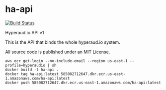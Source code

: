 # ha-api

[![Build Status](https://travis-ci.org/hyperaudio/ha-api.svg?branch=master)](https://travis-ci.org/hyperaudio/ha-api)

Hyperaud.io API v1

This is the API that binds the whole hyperaud.io system.

All source code is published under an MIT License.

```
aws ecr get-login --no-include-email --region us-east-1 --profile=hyperaudio | sh
docker build -t ha-api .
docker tag ha-api:latest 585082712647.dkr.ecr.us-east-1.amazonaws.com/ha-api:latest
docker push 585082712647.dkr.ecr.us-east-1.amazonaws.com/ha-api:latest
```
